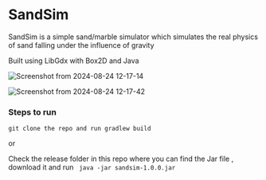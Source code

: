 # SandSim

SandSim is a simple sand/marble simulator which simulates the real physics of sand falling under the influence of gravity

Built using LibGdx with Box2D and Java

![Screenshot from 2024-08-24 12-17-14](https://github.com/user-attachments/assets/8adf6b54-5d6e-4f86-a421-826e841e55ba)


![Screenshot from 2024-08-24 12-17-42](https://github.com/user-attachments/assets/9bf2d225-0081-40fe-8bc4-f5114ffda9fd)

### Steps to run

`git clone the repo and run gradlew build`

or

Check the release folder in this repo where you can find the Jar file , download it and run ` java -jar sandsim-1.0.0.jar`
